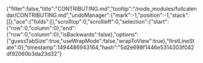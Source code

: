 {"filter":false,"title":"CONTRIBUTING.md","tooltip":"/node_modules/fullcalendar/CONTRIBUTING.md","undoManager":{"mark":-1,"position":-1,"stack":[]},"ace":{"folds":[],"scrolltop":0,"scrollleft":0,"selection":{"start":{"row":0,"column":0},"end":{"row":0,"column":0},"isBackwards":false},"options":{"guessTabSize":true,"useWrapMode":false,"wrapToView":true},"firstLineState":0},"timestamp":1494486943164,"hash":"5d2e698f1446e5314303f042df92060b3da23d32"}